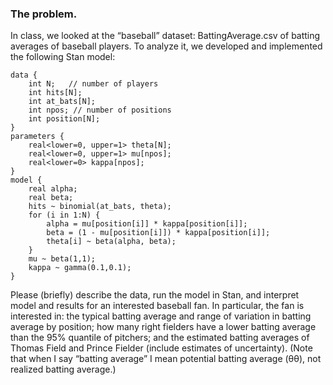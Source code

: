 ### The problem.
In class, we looked at the “baseball” dataset: BattingAverage.csv of batting averages of baseball players. To analyze it, we developed and implemented the following Stan model:
```
data {
    int N;   // number of players
    int hits[N];
    int at_bats[N];
    int npos; // number of positions
    int position[N];
}
parameters {
    real<lower=0, upper=1> theta[N];
    real<lower=0, upper=1> mu[npos];
    real<lower=0> kappa[npos];
}
model {
    real alpha;
    real beta;
    hits ~ binomial(at_bats, theta);
    for (i in 1:N) {
        alpha = mu[position[i]] * kappa[position[i]];
        beta = (1 - mu[position[i]]) * kappa[position[i]];
        theta[i] ~ beta(alpha, beta);
    }
    mu ~ beta(1,1);
    kappa ~ gamma(0.1,0.1);
}
```
Please (briefly) describe the data, run the model in Stan, and interpret model and results for an interested baseball fan. In particular, the fan is interested in: the typical batting average and range of variation in batting average by position; how many right fielders have a lower batting average than the 95% quantile of pitchers; and the estimated batting averages of Thomas Field and Prince Fielder (include estimates of uncertainty). (Note that when I say “batting average” I mean potential batting average (θθ), not realized batting average.)

